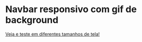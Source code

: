 # Navbar responsivo com gif de background
[Veja e teste em diferentes tamanhos de tela!](https://as-gaspar.github.io/menu_navbar_animado/)
